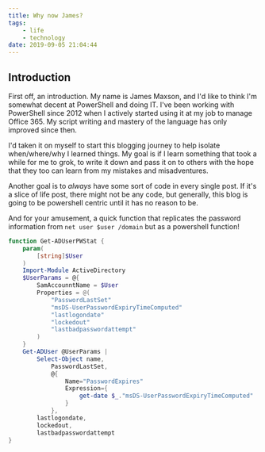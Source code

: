 ```yaml
---
title: Why now James?
tags:
    - life
    - technology
date: 2019-09-05 21:04:44
---
```


## Introduction

First off, an introduction. My name is James Maxson, and I'd like to think I'm somewhat decent at PowerShell and doing IT. I've been working with PowerShell since 2012 when I actively started using it at my job to manage Office 365. My script writing and mastery of the language has only improved since then.

I'd taken it on myself to start this blogging journey to help isolate when/where/why I learned things. My goal is if I learn something that took a while for me to grok, to write it down and pass it on to others with the hope that they too can learn from my mistakes and misadventures.

Another goal is to _always_ have some sort of code in every single post. If it's a slice of life post, there might not be any code, but generally, this blog is going to be powershell centric until it has no reason to be.

And for your amusement, a quick function that replicates the password information from `net user $user /domain` but as a powershell function!

``` PowerShell
function Get-ADUserPWStat {
    param(
        [string]$User
    )
    Import-Module ActiveDirectory
    $UserParams = @{
        SamAccounntName = $User
        Properties = @(
            "PasswordLastSet"
            "msDS-UserPasswordExpiryTimeComputed"
            "lastlogondate"
            "lockedout"
            "lastbadpasswordattempt"
        )
    }
    Get-ADUser @UserParams |
        Select-Object name,
            PasswordLastSet,
            @{
                Name="PasswordExpires"
                Expression={
                    get-date $_."msDS-UserPasswordExpiryTimeComputed"
                }
            },
        lastlogondate,
        lockedout,
        lastbadpasswordattempt
}
```
